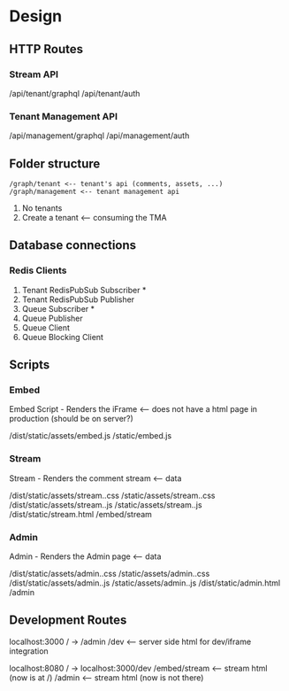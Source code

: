 # Design

## HTTP Routes

### Stream API

/api/tenant/graphql
/api/tenant/auth

### Tenant Management API

/api/management/graphql
/api/management/auth

## Folder structure

```text
/graph/tenant <-- tenant's api (comments, assets, ...)
/graph/management <-- tenant management api
```

1.  No tenants
2.  Create a tenant <-- consuming the TMA

## Database connections

### Redis Clients

1. Tenant RedisPubSub Subscriber *
2. Tenant RedisPubSub Publisher
3. Queue Subscriber *
4. Queue Publisher
5. Queue Client
6. Queue Blocking Client

## Scripts

### Embed

Embed Script - Renders the iFrame <-- does not have a html page in production (should be on server?)

/dist/static/assets/embed.js            /static/embed.js

### Stream

Stream       - Renders the comment stream <-- data

/dist/static/assets/stream.<HASH>.css   /static/assets/stream.<HASH>.css
/dist/static/assets/stream.<HASH>.js    /static/assets/stream.<HASH>.js
/dist/static/stream.html                /embed/stream

### Admin

Admin        - Renders the Admin page <-- data

/dist/static/assets/admin.<HASH>.css    /static/assets/admin.<HASH>.css
/dist/static/assets/admin.<HASH>.js     /static/assets/admin.<HASH>.js
/dist/static/admin.html                 /admin

## Development Routes

localhost:3000
    / -> /admin
    /dev <-- server side html for dev/iframe integration

localhost:8080
    / -> localhost:3000/dev
    /embed/stream <-- stream html (now is at /)
    /admin <-- stream html (now is not there)
